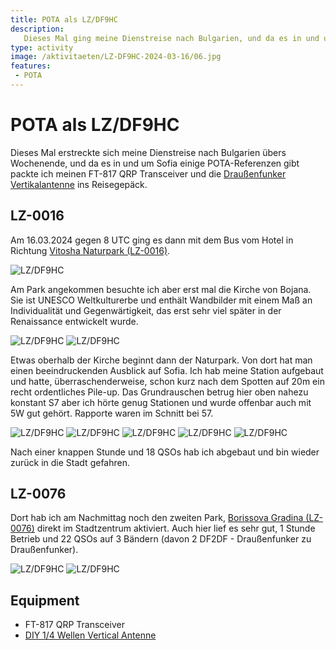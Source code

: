 ```yaml
---
title: POTA als LZ/DF9HC
description: 
   Dieses Mal ging meine Dienstreise nach Bulgarien, und da es in und um Sofia einige POTA-Referenzen gibt packte ich meinen Portabel Equpiment ins Reisegepäck. 
type: activity
image: /aktivitaeten/LZ-DF9HC-2024-03-16/06.jpg
features:
 - POTA
---
```


# POTA als LZ/DF9HC

Dieses Mal erstreckte sich meine Dienstreise nach Bulgarien übers Wochenende, und da es in und um Sofia einige POTA-Referenzen gibt packte ich meinen FT-817 QRP Transceiver und die [Draußenfunker Vertikalantenne](/diy/teleskop-viertelwellen-vertical.html) ins Reisegepäck.  


## LZ-0016

Am 16.03.2024 gegen 8 UTC ging es dann mit dem Bus vom Hotel in Richtung [Vitosha Naturpark (LZ-0016)](https://pota.app/#/park/LZ-0016).

![LZ/DF9HC](/aktivitaeten/LZ-DF9HC-2024-03-16/01.jpg)

Am Park angekommen besuchte ich aber erst mal die Kirche von Bojana. Sie ist UNESCO Weltkulturerbe und enthält Wandbilder mit einem Maß an Individualität und Gegenwärtigkeit, das erst sehr viel später in der Renaissance entwickelt wurde.

![LZ/DF9HC](/aktivitaeten/LZ-DF9HC-2024-03-16/02.jpg)
![LZ/DF9HC](/aktivitaeten/LZ-DF9HC-2024-03-16/03.jpg)

Etwas oberhalb der Kirche beginnt dann der Naturpark. Von dort hat man einen beeindruckenden Ausblick auf Sofia. Ich hab meine Station aufgebaut und hatte, überraschenderweise, schon kurz nach dem Spotten auf 20m ein recht ordentliches Pile-up. Das Grundrauschen betrug hier oben nahezu konstant S7 aber ich hörte genug Stationen und wurde offenbar auch mit 5W gut gehört. Rapporte waren im Schnitt bei 57.

![LZ/DF9HC](/aktivitaeten/LZ-DF9HC-2024-03-16/04.jpg)
![LZ/DF9HC](/aktivitaeten/LZ-DF9HC-2024-03-16/05.jpg)
![LZ/DF9HC](/aktivitaeten/LZ-DF9HC-2024-03-16/06.jpg)
![LZ/DF9HC](/aktivitaeten/LZ-DF9HC-2024-03-16/07.jpg)
![LZ/DF9HC](/aktivitaeten/LZ-DF9HC-2024-03-16/08.jpg)

Nach einer knappen Stunde und 18 QSOs hab ich abgebaut und bin wieder zurück in die Stadt gefahren.


## LZ-0076

Dort hab ich am Nachmittag noch den zweiten Park, [Borissova Gradina (LZ-0076)](https://pota.app/#/park/LZ-0076) direkt im Stadtzentrum aktiviert. Auch hier lief es sehr gut, 1 Stunde Betrieb und 22 QSOs auf 3 Bändern (davon 2 DF2DF - Draußenfunker zu Draußenfunker).

![LZ/DF9HC](/aktivitaeten/LZ-DF9HC-2024-03-16/09.jpg)
![LZ/DF9HC](/aktivitaeten/LZ-DF9HC-2024-03-16/10.jpg)


## Equipment

- FT-817 QRP Transceiver
- [DIY 1/4 Wellen Vertical Antenne](/diy/teleskop-viertelwellen-vertical.html)